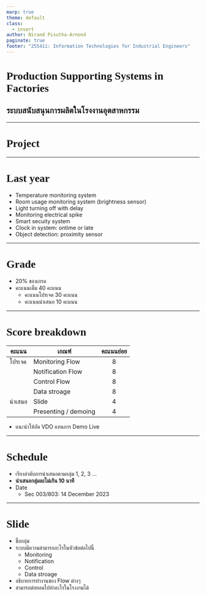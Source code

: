 ```yaml
---
marp: true
theme: default
class:
  - invert
author: Nirand Pisutha-Arnond
paginate: true
footer: "255411: Information Technologies for Industrial Engineers"
---
```


<style>
@import url('https://fonts.googleapis.com/css2?family=Prompt:ital,wght@0,100;0,300;0,400;0,700;1,100;1,300;1,400;1,700&display=swap');

    :root {
    font-family: Prompt;
    --hl-color: #D57E7E;
}
h1 {
  font-family: Prompt
}
</style>

# Production Supporting Systems in Factories

## ระบบสนับสนุนการผลิตในโรงงานอุตสาหกรรม

---

# Project

---

# Last year

- Temperature monitoring system
- Room usage monitoring system (brightness sensor)
- Light turning off with delay
- Monitoring electrical spike
- Smart secuity system
- Clock in system: ontime or late
- Object detection: proximity sensor

---

# Grade

- 20% ของเกรด
- คะแนนเต็ม 40 คะแนน
  - คะแนนโปรเจค 30 คะแนน
  - คะแนนนำเสนอ 10 คะแนน

---

# Score breakdown

| คะแนน  | เกณฑ์                | คะแนนย่อย |
| ------ | -------------------- | :-------: |
| โปรเจค | Monitoring Flow      |     8     |
|        | Notification Flow    |     8     |
|        | Control Flow         |     8     |
|        | Data stroage         |     8     |
| นำเสนอ | Slide                |     4     |
|        | Presenting / demoing |     4     |

- แนะนำให้อัด VDO แทนการ Demo Live

---

# Schedule

- เรียงลำดับการนำเสนอตามกลุ่ม 1, 2, 3 ...
- **นำเสนอกลุ่มละไม่เกิน 10 นาที**
- Date
  - Sec 003/803: 14 December 2023

---

# Slide

- ชื่อกลุ่ม
- ระบบมีความสามารถอะไรในหัวข้อต่อไปนี้
  - Monitoring
  - Notification
  - Control
  - Data stroage
- อธิบายการทำงานของ Flow ต่างๆ
- สามารถต่อยอดไปทำอะไรในโรงงานได้
